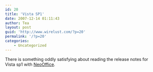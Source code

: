 ```yaml
---
id: 20
title: 'Vista SP1'
date: 2007-12-14 01:11:43
author: Tea
layout: post
guid: 'http://www.wirelust.com/?p=20'
permalink: '/?p=20'
categories:
    - Uncategorized
---
```


There is something oddly satisfying about reading the release notes for Vista sp1 with [NeoOffice](http://www.neooffice.org/).